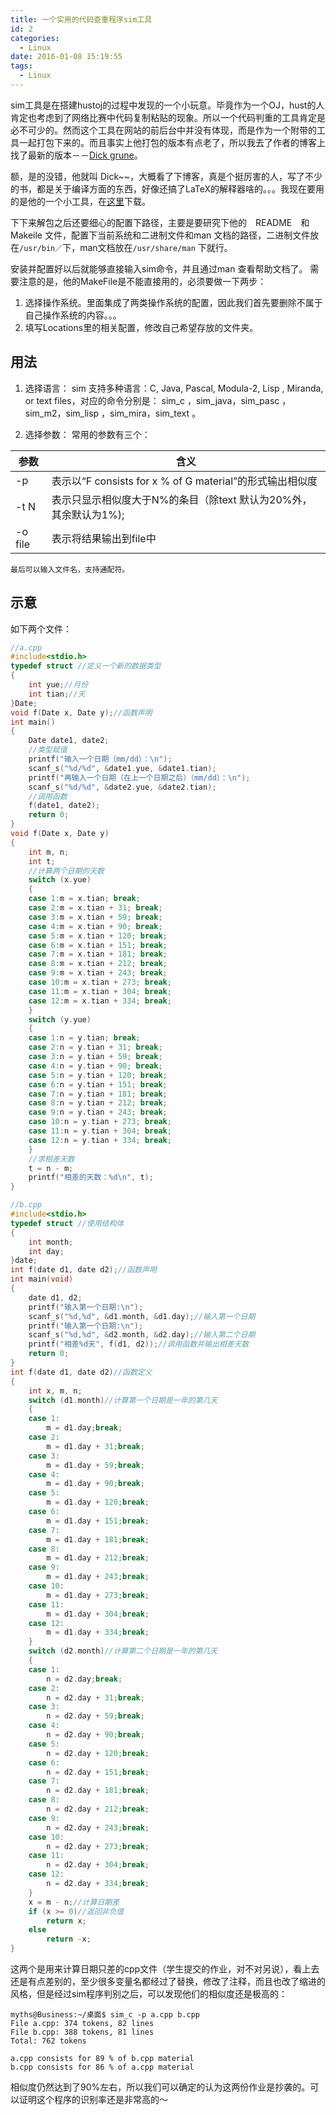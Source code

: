 ```yaml
---
title: 一个实用的代码查重程序sim工具
id: 2
categories:
  - Linux
date: 2016-01-08 15:19:55
tags:
  - Linux
---
```


sim工具是在搭建hustoj的过程中发现的一个小玩意。毕竟作为一个OJ，hust的人肯定也考虑到了网络比赛中代码复制粘贴的现象。所以一个代码判重的工具肯定是必不可少的。然而这个工具在网站的前后台中并没有体现，而是作为一个附带的工具一起打包下来的。而且事实上他打包的版本有点老了，所以我去了作者的博客上找了最新的版本－－[Dick grune](https://dickgrune.com/)。

额，是的没错，他就叫 Dick~~，大概看了下博客，真是个挺厉害的人，写了不少的书，都是关于编译方面的东西，好像还搞了LaTeX的解释器啥的。。。我现在要用的是他的一个小工具，在[这里](https://dickgrune.com/Programs/similarity_tester/)下载。

下下来解包之后还要细心的配置下路径，主要是要研究下他的　README　和　Makeile 文件，配置下当前系统和二进制文件和man 文档的路径，二进制文件放在`/usr/bin／`下，man文档放在`/usr/share/man` 下就行。

安装并配置好以后就能够直接输入sim命令，并且通过man 查看帮助文档了。
需要注意的是，他的MakeFile是不能直接用的，必须要做一下两步：
1. 选择操作系统。里面集成了两类操作系统的配置，因此我们首先要删除不属于自己操作系统的内容。。。
2. 填写Locations里的相关配置，修改自己希望存放的文件夹。

## 用法

1. 选择语言：
sim 支持多种语言：C, Java, Pascal, Modula-2, Lisp , Miranda, or text files，对应的命令分别是： sim\_c ，sim\_java，sim\_pasc ，sim\_m2，sim\_lisp ，sim\_mira，sim\_text 。

2. 选择参数：
常用的参数有三个：

|参数|含义|
|-|-|
|-p |表示以“F consists for x % of G material”的形式输出相似度|
|-t N|表示只显示相似度大于N%的条目（除text 默认为20%外，其余默认为1%);|
|-o file|表示将结果输出到file中|

	最后可以输入文件名，支持通配符。

## 示意

如下两个文件：
```cpp
//a.cpp
#include<stdio.h>
typedef struct //定义一个新的数据类型
{
	int yue;//月份
	int tian;//天
}Date;
void f(Date x, Date y);//函数声明
int main()
{
	Date date1, date2;
	//类型赋值
	printf("输入一个日期（mm/dd）：\n");
	scanf_s("%d/%d", &date1.yue, &date1.tian);
	printf("再输入一个日期（在上一个日期之后）（mm/dd）：\n");
	scanf_s("%d/%d", &date2.yue, &date2.tian);
	//调用函数
	f(date1, date2);
	return 0;
}
void f(Date x, Date y)
{
	int m, n;
	int t;
	//计算两个日期的天数
	switch (x.yue)
	{
	case 1:m = x.tian; break;
	case 2:m = x.tian + 31; break;
	case 3:m = x.tian + 59; break;
	case 4:m = x.tian + 90; break;
	case 5:m = x.tian + 120; break;
	case 6:m = x.tian + 151; break;
	case 7:m = x.tian + 181; break;
	case 8:m = x.tian + 212; break;
	case 9:m = x.tian + 243; break;
	case 10:m = x.tian + 273; break;
	case 11:m = x.tian + 304; break;
	case 12:m = x.tian + 334; break;
	}
	switch (y.yue)
	{
	case 1:n = y.tian; break;
	case 2:n = y.tian + 31; break;
	case 3:n = y.tian + 59; break;
	case 4:n = y.tian + 90; break;
	case 5:n = y.tian + 120; break;
	case 6:n = y.tian + 151; break;
	case 7:n = y.tian + 181; break;
	case 8:n = y.tian + 212; break;
	case 9:n = y.tian + 243; break;
	case 10:n = y.tian + 273; break;
	case 11:n = y.tian + 304; break;
	case 12:n = y.tian + 334; break;
	}
	//求相差天数
	t = n - m;
	printf("相差的天数：%d\n", t);
}

```
```cpp
//b.cpp
#include<stdio.h>
typedef struct //使用结构体
{
	int month;
	int day;
}date;
int f(date d1, date d2);//函数声明
int main(void)
{
	date d1, d2;
	printf("输入第一个日期:\n");
	scanf_s("%d,%d", &d1.month, &d1.day);//输入第一个日期
	printf("输入第一个日期:\n");
	scanf_s("%d,%d", &d2.month, &d2.day);//输入第二个日期
	printf("相差%d天", f(d1, d2));//调用函数并输出相差天数
	return 0;
}
int f(date d1, date d2)//函数定义
{
	int x, m, n;
	switch (d1.month)//计算第一个日期是一年的第几天
	{
	case 1:
		m = d1.day;break;
	case 2:
		m = d1.day + 31;break;
	case 3:
		m = d1.day + 59;break;
	case 4:
		m = d1.day + 90;break;
	case 5:
		m = d1.day + 120;break;
	case 6:
		m = d1.day + 151;break;
	case 7:
		m = d1.day + 181;break;
	case 8:
		m = d1.day + 212;break;
	case 9:
		m = d1.day + 243;break;
	case 10:
		m = d1.day + 273;break;
	case 11:
		m = d1.day + 304;break;
	case 12:
		m = d1.day + 334;break;
	}
	switch (d2.month)//计算第二个日期是一年的第几天
	{
	case 1:
		n = d2.day;break;
	case 2:
		n = d2.day + 31;break;
	case 3:
		n = d2.day + 59;break;
	case 4:
		n = d2.day + 90;break;
	case 5:
		n = d2.day + 120;break;
	case 6:
		n = d2.day + 151;break;
	case 7:
		n = d2.day + 181;break;
	case 8:
		n = d2.day + 212;break;
	case 9:
		n = d2.day + 243;break;
	case 10:
		n = d2.day + 273;break;
	case 11:
		n = d2.day + 304;break;
	case 12:
		n = d2.day + 334;break;
	}
	x = m - n;//计算日期差
	if (x >= 0)//返回非负值
		return x;
	else
		return -x;
}
```

这两个是用来计算日期只差的cpp文件（学生提交的作业，对不对另说），看上去还是有点差别的，至少很多变量名都经过了替换，修改了注释，而且也改了缩进的风格，但是经过sim程序判别之后，可以发现他们的相似度还是极高的：
```
myths@Business:~/桌面$ sim_c -p a.cpp b.cpp
File a.cpp: 374 tokens, 82 lines
File b.cpp: 388 tokens, 81 lines
Total: 762 tokens

a.cpp consists for 89 % of b.cpp material
b.cpp consists for 86 % of a.cpp material
```
相似度仍然达到了90%左右，所以我们可以确定的认为这两份作业是抄袭的。可以证明这个程序的识别率还是非常高的～
